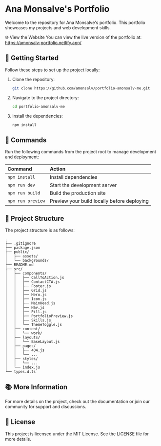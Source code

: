 # Ana Monsalve's Portfolio

Welcome to the repository for Ana Monsalve's portfolio. This portfolio showcases my projects and web development skills.

🌐 View the Website
You can view the live version of the portfolio at: https://amonsalv-portfolio.netlify.app/

## 🚀 Getting Started

Follow these steps to set up the project locally:

1. Clone the repository:
    ```sh
    git clone https://github.com/amonsalv/portfolio-amonsalv-me.git
    ```
2. Navigate to the project directory:
    ```sh
    cd portfolio-amonsalv-me
    ```
3. Install the dependencies:
    ```sh
    npm install
    ```

## 🧞 Commands

Run the following commands from the project root to manage development and deployment:

| Command                   | Action                                           |
| :------------------------ | :----------------------------------------------- |
| `npm install`             | Install dependencies                             |
| `npm run dev`             | Start the development server                     |
| `npm run build`           | Build the production site                        |
| `npm run preview`         | Preview your build locally before deploying      |

## 📁 Project Structure

The project structure is as follows:

```
.
├── .gitignore
├── package.json
├── public/
│   ├── assets/
│   └── backgrounds/
├── README.md
├── src/
│   ├── components/
│   │   ├── CallToAction.js
│   │   ├── ContactCTA.js
│   │   ├── Footer.js
│   │   ├── Grid.js
│   │   ├── Hero.js
│   │   ├── Icon.js
│   │   ├── MainHead.js
│   │   ├── Nav.js
│   │   ├── Pill.js
│   │   ├── PortfolioPreview.js
│   │   ├── Skills.js
│   │   └── ThemeToggle.js
│   ├── content/
│   │   └── work/
│   ├── layouts/
│   │   └── BaseLayout.js
│   ├── pages/
│   │   ├── 404.js
│   │   └── ...
│   ├── styles/
│   │   └── ...
│   └── index.js
└── types.d.ts
```

## 📚 More Information

For more details on the project, check out the documentation or join our community for support and discussions.

## 📄 License

This project is licensed under the MIT License. See the LICENSE file for more details.
